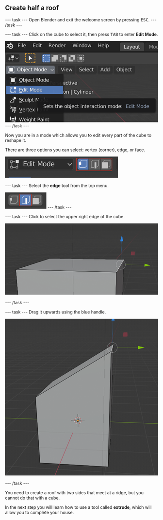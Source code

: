 ## Create half a roof

--- task ---
Open Blender and exit the welcome screen by pressing <kbd>ESC</kbd>.
--- /task ---

--- task ---
Click on the cube to select it, then press <kbd>TAB</kbd> to enter **Edit Mode**.

![Edit mode is selected in a drop down menu](images/edit-mode.png)
--- /task ---

Now you are in a mode which allows you to edit every part of the cube to reshape it.

There are three options you can select: vertex (corner), edge, or face.

![A menu with edit mode highlighted and three option buttons. The first option is selected.](images/edit-modes.png)

--- task ---
Select the **edge** tool from the top menu.

![The three button selection toolbar with the middle button for selecting edges highlighted](images/blender-edge-tool.png)
--- /task ---

--- task ---
Click to select the upper right edge of the cube.

![Edge tool](images/blender-select-right-edge.png)

--- /task ---

--- task ---
Drag it upwards using the blue handle.

![Drag the right edge](images/blender-drag-right-edge.png)

--- /task ---

You need to create a roof with two sides that meet at a ridge, but you cannot do that with a cube.

In the next step you will learn how to use a tool called **extrude**, which will allow you to complete your house.
